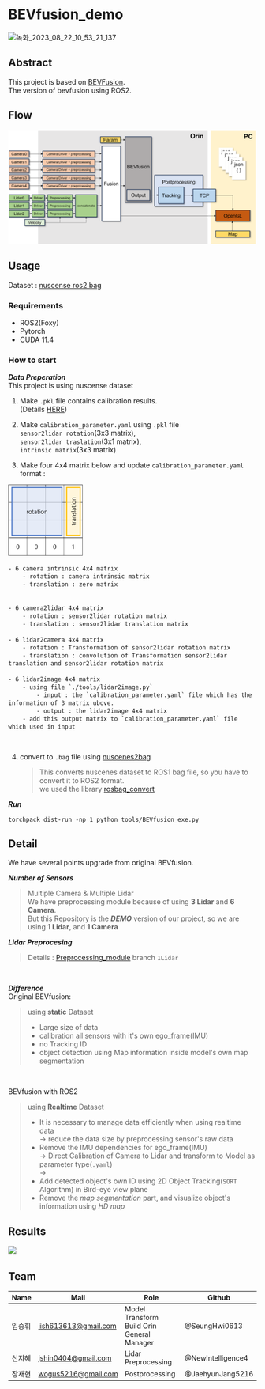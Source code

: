 # BEVfusion_demo  

![녹화_2023_08_22_10_53_21_137](https://github.com/SeungHwi0613/BEVfusion_demo/assets/108920644/8d815e30-a434-4253-87ed-b964ad28273b)


## Abstract
This project is based on [BEVFusion](https://github.com/mit-han-lab/bevfusion).  
The version of bevfusion using ROS2.


## Flow
<img src='./imgs/bevfusion.png' />

## Usage
Dataset : [nuscense ros2 bag](https://drive.google.com/file/d/1OGmt05ZW1WbtR4Xy-vVhWRRuXZ5c2iGx/view?usp=drive_link)
### Requirements
- ROS2(Foxy)
- Pytorch
- CUDA 11.4

### How to start
***Data Preperation***  
This project is using nuscense dataset  

1. Make `.pkl` file contains calibration results.  
(Details [HERE](https://github.com/open-mmlab/mmdetection3d/blob/1.0/docs/en/datasets/nuscenes_det.md))  

2. Make `calibration_parameter.yaml` using `.pkl` file  
`sensor2lidar rotation`(3x3 matrix),  
`sensor2lidar traslation`(3x1 matrix),  
`intrinsic matrix`(3x3 matrix)

3. Make four 4x4 matrix below and update `calibration_parameter.yaml`  
format :  
<img src='./imgs/matrix.png' width="30%"/>
</br>

    - 6 camera intrinsic 4x4 matrix
        - rotation : camera intrinsic matrix
        - translation : zero matrix


    - 6 camera2lidar 4x4 matrix
        - rotation : sensor2lidar rotation matrix
        - translation : sensor2lidar translation matrix

    - 6 lidar2camera 4x4 matrix
        - rotation : Transformation of sensor2lidar rotation matrix
        - translation : convolution of Transformation sensor2lidar translation and sensor2lidar rotation matrix

    - 6 lidar2image 4x4 matrix
        - using file `./tools/lidar2image.py`
            - input : the `calibration_parameter.yaml` file which has the information of 3 matrix ubove.
            - output : the lidar2image 4x4 matrix
        - add this output matrix to `calibration_parameter.yaml` file which used in input


</br>

4. convert to `.bag` file using [nuscenes2bag](https://github.com/clynamen/nuscenes2bag)
    > This converts nuscenes dataset to ROS1 bag file, so you have to convert it to ROS2 format.  
    > we used the library [rosbag_convert](https://ternaris.gitlab.io/rosbags/topics/convert.html)


***Run***
```Shell
torchpack dist-run -np 1 python tools/BEVfusion_exe.py
```

## Detail
We have several points upgrade from original BEVfusion.
</br>

***Number of Sensors***  
> Multiple Camera & Multiple Lidar  
    We have preprocessing module because of using **3 Lidar** and **6 Camera**.  
    But this Repository is the ***DEMO*** version of our project, so we are using **1 Lidar**, and **1 Camera**

***Lidar Preprocesing***
>   Details : [Preprocessing_module](https://github.com/newintelligence4/BEVfusion_preprocess) branch `1Lidar`
</br>

***Difference***  
Original BEVfusion:
> using **static** Dataset  
> - Large size of data  
>- calibration all sensors with it's own ego_frame(IMU)  
>- no Tracking ID  
>- object detection using Map information inside model's own map segmentation 
</br>

BEVfusion with ROS2
> using **Realtime** Dataset
> - It is necessary to manage data efficiently when using realtime data   
    -> reduce the data size by preprocessing sensor's raw data
> - Remove the IMU dependencies for ego_frame(IMU)  
-> Direct Calibration of Camera to Lidar and transform to Model as parameter type(`.yaml`)  
-> 
> - Add detected object's own ID using 2D Object Tracking(`SORT` Algorithm) in Bird-eye view plane
> - Remove the *map segmentation* part, and visualize object's information using *HD map*

## Results
<img src="./imgs/bevfusion.gif" />

## Team
| Name | Mail | Role| Github |
|--|--|--|--|
|임승휘 | iish613613@gmail.com | Model Transform </br> Build Orin </br> General Manager| @SeungHwi0613|
| 신지혜 | jshin0404@gmail.com | Lidar Preprocessing | @NewIntelligence4|
| 장재현 | wogus5216@gmail.com | Postprocessing | @JaehyunJang5216 |


